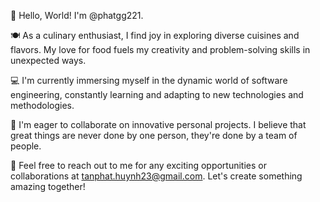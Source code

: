 
👋 Hello, World! I'm @phatgg221.

🍽️ As a culinary enthusiast, I find joy in exploring diverse cuisines and flavors. My love for food fuels my creativity and problem-solving skills in unexpected ways.


💻 I'm currently immersing myself in the dynamic world of software engineering, constantly learning and adapting to new technologies and methodologies.


🤝 I'm eager to collaborate on innovative personal projects. I believe that great things are never done by one person, they're done by a team of people.


📮 Feel free to reach out to me for any exciting opportunities or collaborations at tanphat.huynh23@gmail.com. Let's create something amazing together!


<!---
phatgg221/phatgg221 is a ✨ special ✨ repository because its `README.md` (this file) appears on your GitHub profile.
You can click the Preview link to take a look at your changes.
--->

<h1 style="animation: fadeIn 2s ease-in;">
  Welcome to My GitHub Profile!
</h1>

<style>
@keyframes fadeIn {
  from { opacity: 0; }
  to { opacity: 1; }
}
</style>
